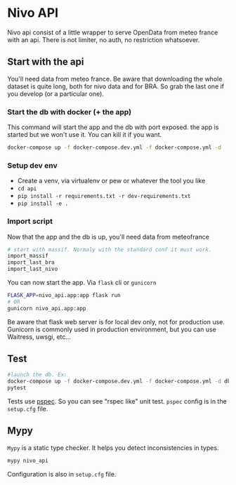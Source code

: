 # Nivo API

Nivo api consist of a little wrapper to serve OpenData from meteo france with an api. 
There is not limiter, no auth, no restriction whatsoever.

## Start with the api

You'll need data from meteo france. Be aware that downloading the whole dataset is quite long, 
both for nivo data and for BRA. So grab the last one if you develop (or a particular one).


### Start the db with docker (+ the app)

This command will start the app and the db with port exposed. the app is started but we 
won't use it. You can kill it if you want.
```bash
docker-compose up -f docker-compose.dev.yml -f docker-compose.yml -d
```

### Setup dev env

*  Create a venv, via virtualenv or pew or whatever the tool you like
*  `cd api`
*  `pip install -r requirements.txt -r dev-requirements.txt`
*  `pip install -e .` 

### Import script

Now that the app and the db is up, you'll need data from meteofrance

```bash
# start with massif. Normaly with the standard conf it must work.
import_massif 
import_last_bra
import_last_nivo
```

You can now start the app. Via `flask` cli or `gunicorn`

```bash
FLASK_APP=nivo_api.app:app flask run
# OR
gunicorn nivo_api.app:app
``` 

Be aware that flask web server is for local dev only, not for production use. Gunicorn is commonly used in production environment, but you can use Waitress, uwsgi, etc...

## Test

```bash
#launch the db. Ex:
docker-compose up -f docker-compose.dev.yml -f docker-compose.yml -d db
pytest
```

Tests use [pspec](https://pypi.org/project/pytest-pspec/). So you can see "rspec like" unit test. `pspec` config is in the `setup.cfg` file.

## Mypy

`Mypy` is a static type checker. It helps you detect inconsistencies in 
types.

```bash
mypy nivo_api
```

Configuration is also in `setup.cfg` file.
